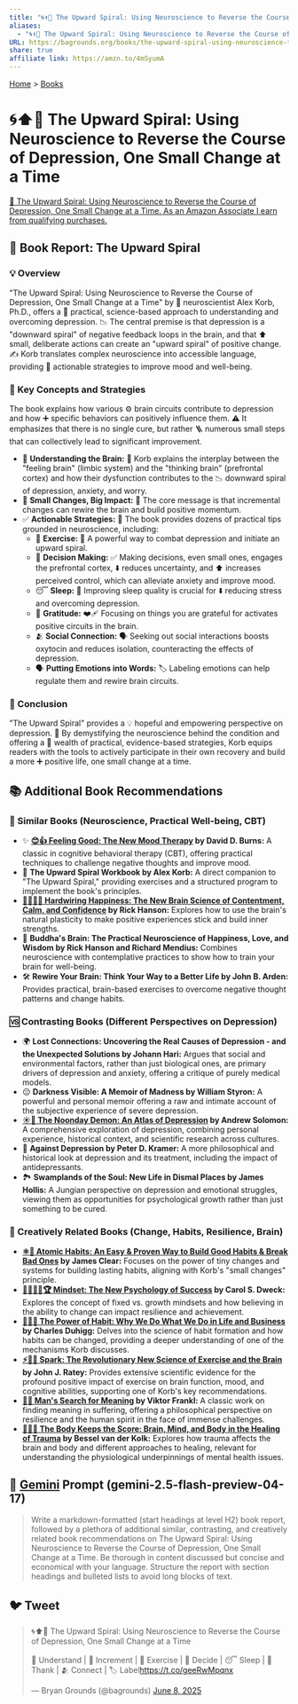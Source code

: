 ```yaml
---
title: "🌀⬆️🧠 The Upward Spiral: Using Neuroscience to Reverse the Course of Depression, One Small Change at a Time"
aliases:
  - "🌀⬆️🧠 The Upward Spiral: Using Neuroscience to Reverse the Course of Depression, One Small Change at a Time"
URL: https://bagrounds.org/books/the-upward-spiral-using-neuroscience-to-reverse-the-course-of-depression-one-small-change-at-a-time
share: true
affiliate link: https://amzn.to/4mSyumA
---
```

[Home](../index.md) > [Books](./index.md)  
# 🌀⬆️🧠 The Upward Spiral: Using Neuroscience to Reverse the Course of Depression, One Small Change at a Time  
[🛒 The Upward Spiral: Using Neuroscience to Reverse the Course of Depression, One Small Change at a Time. As an Amazon Associate I earn from qualifying purchases.](https://amzn.to/4mSyumA)  
  
## 📖 Book Report: The Upward Spiral  
  
### 💡 Overview  
  
"The Upward Spiral: Using Neuroscience to Reverse the Course of Depression, One Small Change at a Time" by 🧠 neuroscientist Alex Korb, Ph.D., offers a 🔬 practical, science-based approach to understanding and overcoming depression. 📉 The central premise is that depression is a "downward spiral" of negative feedback loops in the brain, and that ⬆️ small, deliberate actions can create an "upward spiral" of positive change. ✍️ Korb translates complex neuroscience into accessible language, providing 🔑 actionable strategies to improve mood and well-being.  
  
### 🧠 Key Concepts and Strategies  
  
The book explains how various ⚙️ brain circuits contribute to depression and how ➕ specific behaviors can positively influence them. ⚠️ It emphasizes that there is no single cure, but rather 🪜 numerous small steps that can collectively lead to significant improvement.  
  
* 🧠 **Understanding the Brain:** 🤝 Korb explains the interplay between the "feeling brain" (limbic system) and the "thinking brain" (prefrontal cortex) and how their dysfunction contributes to the 📉 downward spiral of depression, anxiety, and worry.  
* 🤏 **Small Changes, Big Impact:** 📣 The core message is that incremental changes can rewire the brain and build positive momentum.  
* ✅ **Actionable Strategies:** 📒 The book provides dozens of practical tips grounded in neuroscience, including:  
    * 🏃 **Exercise:** 💪 A powerful way to combat depression and initiate an upward spiral.  
    * 🤔 **Decision Making:** ✅ Making decisions, even small ones, engages the prefrontal cortex, ⬇️ reduces uncertainty, and ⬆️ increases perceived control, which can alleviate anxiety and improve mood.  
    * 😴 **Sleep:** 🛌 Improving sleep quality is crucial for ⬇️ reducing stress and overcoming depression.  
    * 🙏 **Gratitude:** ❤️‍🩹 Focusing on things you are grateful for activates positive circuits in the brain.  
    * 🫂 **Social Connection:** 🗣️ Seeking out social interactions boosts oxytocin and reduces isolation, counteracting the effects of depression.  
    * 🗣️ **Putting Emotions into Words:** 🏷️ Labeling emotions can help regulate them and rewire brain circuits.  
  
### 🎯 Conclusion  
  
"The Upward Spiral" provides a 💡 hopeful and empowering perspective on depression. 🧠 By demystifying the neuroscience behind the condition and offering a 🧰 wealth of practical, evidence-based strategies, Korb equips readers with the tools to actively participate in their own recovery and build a more ➕ positive life, one small change at a time.  
  
## 📚 Additional Book Recommendations  
  
### 🤝 Similar Books (Neuroscience, Practical Well-being, CBT)  
  
* ✨ **[😊👍 Feeling Good: The New Mood Therapy](./feeling-good-the-new-mood-therapy.md) by David D. Burns:** A classic in cognitive behavioral therapy (CBT), offering practical techniques to challenge negative thoughts and improve mood.  
* 📝 **The Upward Spiral Workbook by Alex Korb:** A direct companion to "The Upward Spiral," providing exercises and a structured program to implement the book's principles.  
* **[🔌😁🧠🔬 Hardwiring Happiness: The New Brain Science of Contentment, Calm, and Confidence](./hardwiring-happiness-the-brain-science-that-changes-everything.md) by Rick Hanson:** Explores how to use the brain's natural plasticity to make positive experiences stick and build inner strengths.  
* 🧘 **Buddha's Brain: The Practical Neuroscience of Happiness, Love, and Wisdom by Rick Hanson and Richard Mendius:** Combines neuroscience with contemplative practices to show how to train your brain for well-being.  
* 🛠️ **Rewire Your Brain: Think Your Way to a Better Life by John B. Arden:** Provides practical, brain-based exercises to overcome negative thought patterns and change habits.  
  
### 🆚 Contrasting Books (Different Perspectives on Depression)  
  
* 🌍 **Lost Connections: Uncovering the Real Causes of Depression - and the Unexpected Solutions by Johann Hari:** Argues that social and environmental factors, rather than just biological ones, are primary drivers of depression and anxiety, offering a critique of purely medical models.  
* 😔 **Darkness Visible: A Memoir of Madness by William Styron:** A powerful and personal memoir offering a raw and intimate account of the subjective experience of severe depression.  
* **[☀️👿 The Noonday Demon: An Atlas of Depression](./the-noonday-demon-an-atlas-of-depression.md) by Andrew Solomon:** A comprehensive exploration of depression, combining personal experience, historical context, and scientific research across cultures.  
* 💊 **Against Depression by Peter D. Kramer:** A more philosophical and historical look at depression and its treatment, including the impact of antidepressants.  
* 🏞️ **Swamplands of the Soul: New Life in Dismal Places by James Hollis:** A Jungian perspective on depression and emotional struggles, viewing them as opportunities for psychological growth rather than just something to be cured.  
  
### 🎨 Creatively Related Books (Change, Habits, Resilience, Brain)  
  
* **[⚛️🔄 Atomic Habits: An Easy & Proven Way to Build Good Habits & Break Bad Ones](./atomic-habits.md) by James Clear:** Focuses on the power of tiny changes and systems for building lasting habits, aligning with Korb's "small changes" principle.  
* **[🌱🧘🏼‍♀️🏆 Mindset: The New Psychology of Success](./mindset.md) by Carol S. Dweck:** Explores the concept of fixed vs. growth mindsets and how believing in the ability to change can impact resilience and achievement.  
* **[🔄🧠💪 The Power of Habit: Why We Do What We Do in Life and Business](./the-power-of-habit.md) by Charles Duhigg:** Delves into the science of habit formation and how habits can be changed, providing a deeper understanding of one of the mechanisms Korb discusses.  
* **[⚡🧠🏃 Spark: The Revolutionary New Science of Exercise and the Brain](./spark-the-revolutionary-new-science-of-exercise-and-the-brain.md) by John J. Ratey:** Provides extensive scientific evidence for the profound positive impact of exercise on brain function, mood, and cognitive abilities, supporting one of Korb's key recommendations.  
* **[🔦💡 Man's Search for Meaning](./mans-search-for-meaning.md) by Viktor Frankl:** A classic work on finding meaning in suffering, offering a philosophical perspective on resilience and the human spirit in the face of immense challenges.  
* **[🤕🎼🧠 The Body Keeps the Score: Brain, Mind, and Body in the Healing of Trauma](./the-body-keeps-the-score-brain-mind-and-body-in-the-healing-of-trauma.md) by Bessel van der Kolk:** Explores how trauma affects the brain and body and different approaches to healing, relevant for understanding the physiological underpinnings of mental health issues.  
  
## 💬 [Gemini](../software/gemini.md) Prompt (gemini-2.5-flash-preview-04-17)  
> Write a markdown-formatted (start headings at level H2) book report, followed by a plethora of additional similar, contrasting, and creatively related book recommendations on The Upward Spiral: Using Neuroscience to Reverse the Course of Depression, One Small Change at a Time. Be thorough in content discussed but concise and economical with your language. Structure the report with section headings and bulleted lists to avoid long blocks of text.  
  
## 🐦 Tweet  
<blockquote class="twitter-tweet" data-theme="dark"><p lang="en" dir="ltr">🌀⬆️🧠 The Upward Spiral: Using Neuroscience to Reverse the Course of Depression, One Small Change at a Time<br><br>🧠 Understand | 🤏 Increment | 🏃 Exercise | 🤔 Decide | 😴 Sleep | 🙏 Thank | 🫂 Connect | 🏷️ Label<a href="https://t.co/geeRwMpqnx">https://t.co/geeRwMpqnx</a></p>&mdash; Bryan Grounds (@bagrounds) <a href="https://twitter.com/bagrounds/status/1931772434728030285?ref_src=twsrc%5Etfw">June 8, 2025</a></blockquote> <script async src="https://platform.twitter.com/widgets.js" charset="utf-8"></script>